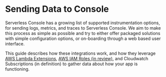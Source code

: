 <!--
title: Sending Data to Console 
menuText: Sending Data to Console 
description: Compatible Serverless Console Platform
menuOrder: 3
-->

# Sending Data to Console
Serverless Console has a growing list of supported instrumentation options,
for sending logs, metrics, and traces to Serverless Console. We aim to make this
process as simple as possible and try to either offer packaged solutions with simple configuration
options, or on-boarding through a web based user interface. 

This guide describes how these integrations work, and how they 
leverage [AWS Lambda Extensions](../glossary.md#extension), [AWS IAM Roles (in review)](../../instrumentation/aws/iam-role-cfn-template.yaml), and Cloudwatch Subscriptions (in definition) to gather data
about how your app is functioning. 

